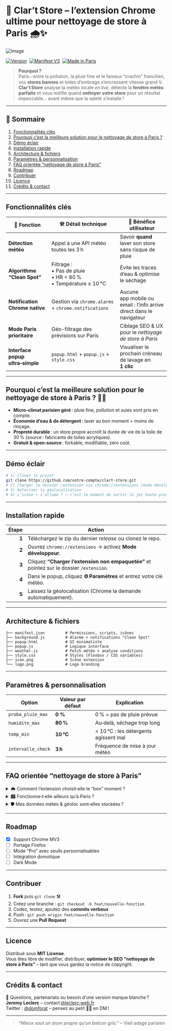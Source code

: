 # 🧼 Clar’t Store – l’extension Chrome ultime pour **nettoyage de store à Paris** 🌧️✨

![Image](https://github.com/user-attachments/assets/38ba6790-33a0-405e-8d78-c8fd8a40ba46)

[![Version](https://img.shields.io/badge/Version-1.0.0-blue.svg)](#) 
[![Manifest V3](https://img.shields.io/badge/Manifest-V3-informational.svg)](#) 
[![Made in Paris](https://img.shields.io/badge/Made%20in-Paris‑FR-red.svg)](#)


> **Pourquoi ?**  
> Paris ⎯ entre la pollution, la pluie fine et le fameux “crachin” francilien, vos **stores bannes** et toiles d’ombrage s’encrassent vitesse grand V.  
> **Clar’t Store** analyse la météo locale _en live_, détecte la **fenêtre météo parfaite** et vous notifie quand **nettoyer votre store** pour un résultat impeccable… avant même que la saleté s’installe !  

---

## 📖 Sommaire

1. [Fonctionnalités clés](#fonctionnalités-clés)
2. [Pourquoi c’est la meilleure solution pour le nettoyage de store à Paris ?](#pourquoi-cest-la-meilleure-solution-pour-le-nettoyage-de-store-à-paris-)
3. [Démo éclair](#démo-éclair)
4. [Installation rapide](#installation-rapide)
5. [Architecture & fichiers](#architecture--fichiers)
6. [Paramètres & personnalisation](#paramètres--personnalisation)
7. [FAQ orientée “nettoyage de store à Paris”](#faq-orientée-nettoyage-de-store-à-paris)
8. [Roadmap](#roadmap)
9. [Contribuer](#contribuer)
10. [Licence](#licence)
11. [Crédits & contact](#crédits--contact)

---

## Fonctionnalités clés

| 🚀 Fonction | 🛠️ Détail technique | 💎 Bénéfice utilisateur |
|-------------|--------------------|-------------------------|
| **Détection météo** | Appel à une API météo toutes les 3 h | Savoir **quand** laver son store sans risque de pluie |
| **Algorithme “Clean Spot”** | Filtrage : <br/>• Pas de pluie <br/>• HR < 80 % <br/>• Température ≥ 10 °C | Évite les traces d’eau & optimise le séchage |
| **Notification Chrome native** | Gestion via `chrome.alarms` + `chrome.notifications` | Aucune app mobile ou email : l’info arrive direct dans le navigateur |
| **Mode Paris prioritaire** | Géo-filtrage des prévisions sur Paris | Ciblage SEO & UX pour le _nettoyage de store à Paris_ |
| **Interface popup ultra‑simple** | `popup.html` + `popup.js` + `style.css` | Visualiser le prochain créneau de lavage en **1 clic** |

---

## Pourquoi c’est la meilleure solution pour le nettoyage de store à Paris ? 🥐🗼

- **Micro‑climat parisien géré** : pluie fine, pollution et suies sont pris en compte.  
- **Économie d’eau & de détergent** : laver au bon moment = moins de rinçage.  
- **Propreté durable** : un store propre accroît la durée de vie de la toile de 30 % (source : fabricants de toiles acryliques).   
- **Gratuit & open‑source** : forkable, modifiable, zéro coût.

---

## Démo éclair

```bash
# 1) Cloner le projet
git clone https://github.com/votre‑compte/clart‑store.git
# 2) Charger le dossier /extension via chrome://extensions (mode développeur)
# 3) Autoriser la géolocalisation
# 4) L’icône ☀️ s’allume ? → c’est le moment de sortir le jet haute pression !
```

---

## Installation rapide

| Étape | Action |
|------:|--------|
| **1** | Téléchargez le zip du dernier _release_ ou clonez le repo. |
| **2** | Ouvrez `chrome://extensions` → activez **Mode développeur**. |
| **3** | Cliquez **“Charger l’extension non empaquetée”** et pointez sur le dossier `/extension`. |
| **4** | Dans le popup, cliquez **⚙️ Paramètres** et entrez votre clé météo. |
| **5** | Laissez la géolocalisation (Chrome la demande automatiquement). |

---

## Architecture & fichiers

```text
├── manifest.json         # Permissions, scripts, icônes
├── background.js         # Alarme + notifications "Clean Spot"
├── popup.html            # UI minimaliste
├── popup.js              # Logique interface
├── weather.js            # Fetch météo + analyse conditions
├── style.css             # Styles (Flexbox / CSS variables)
├── icon.png              # Icône extension
└── logo.png              # Logo branding
```

---

## Paramètres & personnalisation

| Option | Valeur par défaut | Explication |
|--------|------------------|-------------|
| `proba_pluie_max` | **0 %** | 0 % = pas de pluie prévue |
| `humidite_max` | **80 %** | Au‑delà, séchage trop long |
| `temp_min` | **10 °C** | < 10 °C : les détergents agissent mal |
| `intervalle_check` | **3 h** | Fréquence de mise à jour météo |

---

## FAQ orientée “nettoyage de store à Paris”

<details>
<summary>🌦️ Comment l’extension choisit‑elle le “bon” moment ?</summary>

Elle scanne le **forecast 5 j / 3 h**, repère le premier créneau répondant aux 3 règles d’or : pas de pluie, humidité < 80 %, température ≥ 10 °C.
</details>

<details>
<summary>🏙️ Fonctionne‑t‑elle ailleurs qu’à Paris ?</summary>

Oui, l’extension détecte votre géolocalisation. Paris reste mis en avant pour un positionnement **SEO** sur _nettoyage de store à Paris_.
</details>

<details>
<summary>🛡️ Mes données météo & géoloc sont‑elles stockées ?</summary>

Non. Les données sont traitées en temps réel sans stockage utilisateur.
</details>

---

## Roadmap

- [x] Support Chrome MV3
- [ ] Portage Firefox
- [ ] Mode “Pro” avec seuils personnalisables
- [ ] Intégration domotique
- [ ] Dark Mode

---

## Contribuer

1. **Fork** puis `git clone` 🛠️  
2. Créez une branche : `git checkout -b feat/nouvelle-fonction`  
3. Codez, testez, ajoutez des **commits verbeux**  
4. Push : `git push origin feat/nouvelle-fonction`  
5. Ouvrez une **Pull Request**  

---

## Licence

Distribué sous **MIT License**.  
Vous êtes libre de modifier, distribuer, **optimiser le SEO “nettoyage de store à Paris”** – tant que vous gardez la notice de copyright.

---

## Crédits & contact

👋 Questions, partenariats ou besoin d’une version marque blanche ?  
**Jeremy Leclerc** – contact [@leclerc‑web.fr](mailto:contact@leclerc-web.fr)  
Twitter : [@domforat](https://twitter.com/domforat) – pensez au petit 💪🐀 en DM !

---

> _“Mieux vaut un store propre qu’un balcon gris.”_ – Vieil adage parisien
